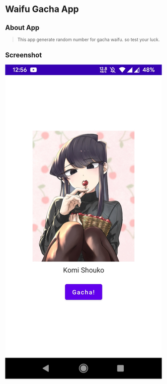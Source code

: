 # Waifu Gacha App
## About App
> This app generate random number for gacha waifu. so test your luck.

## Screenshot
![Screenshot 1](/screenshot/1.jpg "Screenshot 1")